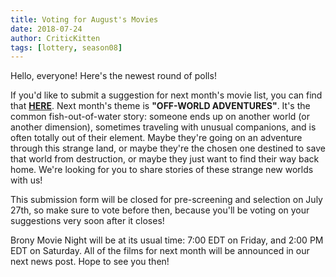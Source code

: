 ```yaml
---
title: Voting for August's Movies
date: 2018-07-24
author: CriticKitten
tags: [lottery, season08]
---
```


Hello, everyone!  Here's the newest round of polls!

If you'd like to submit a suggestion for next month's movie list, you can find that **[HERE][lotto]**. Next month's theme is **"OFF-WORLD ADVENTURES"**.  It's the common fish-out-of-water story: someone ends up on another world (or another dimension), sometimes traveling with unusual companions, and is often totally out of their element.  Maybe they're going on an adventure through this strange land, or maybe they're the chosen one destined to save that world from destruction, or maybe they just want to find their way back home.  We're looking for you to share stories of these strange new worlds with us!

This submission form will be closed for pre-screening and selection on July 27th, so make sure to vote before then, because you'll be voting on your suggestions very soon after it closes!

Brony Movie Night will be at its usual time: 7:00 EDT on Friday, and 2:00 PM EDT on Saturday.  All of the films for next month will be announced in our next news post.  Hope to see you then!

[lotto]: https://docs.google.com/forms/d/e/1FAIpQLScX0IuTptzJxNaqpK_rCqTG_6-gwkT21zueXlhqyYEkHaNvQA/viewform
